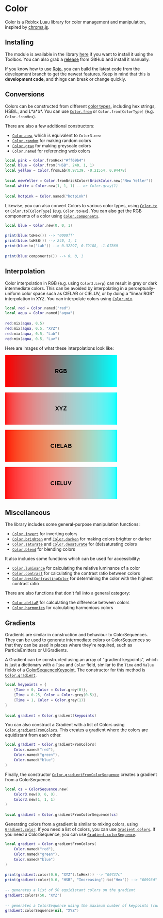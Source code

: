 # Color

Color is a Roblox Luau library for color management and manipulation, inspired by [chroma.js](https://vis4.net/chromajs/).

## Installing

The module is available in the library [here](https://roblox.com/library/7933448750) if you want to install it using the Toolbox. You can also grab a [release](https://github.com/Blupo/Color/releases) from GitHub and install it manually.

If you know how to use [Rojo](https://rojo.space), you can build the latest code from the development branch to get the newest features. Keep in mind that this is **development code**, and things can break or change quickly.

## Conversions

Colors can be constructed from different [color types](api/color/#color-types), including hex strings, HSB/L, and L\*a\*b\*. You can use [`Color.from`](api/color/#colorfrom) or `Color.from[ColorType]` (e.g. `Color.fromHex`).

There are also a few additional constructors:

- [`Color.new`](api/color/#colornew), which is equivalent to `Color3.new`
- [`Color.random`](api/color/#colorrandom) for making random colors
- [`Color.gray`](api/color/#colorgray) for making greyscale colors
- [`Color.named`](api/color/#colornamed) for referencing [web colors](https://www.w3.org/TR/2021/REC-css-color-3-20210805/#svg-color)

```lua
local pink = Color.fromHex("#ff69b4")
local blue = Color.from("HSB", 240, 1, 1)
local yellow = Color.fromLab(0.97139, -0.21554, 0.94478)

local newYeller = Color.fromBrickColor(BrickColor.new("New Yeller"))
local white = Color.new(1, 1, 1) -- or Color.gray(1)

local hotpink = Color.named("hotpink")
```

Likewise, you can also convert Colors to various color types, using [`Color.to`](api/color/#colorto) or `Color.to[ColorType]` (e.g. `Color.toHex`). You can also get the RGB components of a color using [`Color.components`](api/color/#colorcomponents).

```lua
local blue = Color.new(0, 0, 1)

print(blue:toHex()) --> "0000ff"
print(blue:toHSB()) --> 240, 1, 1
print(blue:to("Lab")) --> 0.32297, 0.79188, -1.07860

print(blue:components()) --> 0, 0, 1
```

## Interpolation

Color interpolation in RGB (e.g. using `Color3.Lerp`) can result in grey or dark intermediate colors. This can be avoided by interpolating in a perceptually-uniform color space such as CIELAB or CIELUV, or by doing a "linear RGB" interpolation in XYZ. You can interpolate colors using [`Color.mix`](api/color/#colormix).

```lua
local red = Color.named("red")
local aqua = Color.named("aqua")

red:mix(aqua, 0.5)
red:mix(aqua, 0.5, "XYZ")
red:mix(aqua, 0.5, "Lab")
red:mix(aqua, 0.5, "Luv")
```

Here are images of what these interpolations look like:

![RGB interpolaiton of red and aqua](images/rgb-interpolation.png)

![XYZ interpolaiton of red and aqua](images/xyz-interpolation.png)

![Lab interpolaiton of red and aqua](images/lab-interpolation.png)

![Luv interpolaiton of red and aqua](images/luv-interpolation.png)

## Miscellaneous

The library includes some general-purpose manipulation functions:

- [`Color.invert`](api/color/#colorinvert) for inverting colors
- [`Color.brighten`](api/color/#colorbrighten) and [`Color.darken`](api/color/#colordarken) for making colors brighter or darker
- [`Color.saturate`](api/color/#colorsaturate) and [`Color.desaturate`](api/color/#colordesaturate) for (de)saturating colors
- [`Color.blend`](api/color/#colorblend) for blending colors

It also includes some functions which can be used for accessibility:

- [`Color.luminance`](api/color/#colorluminance) for calculating the relative luminance of a color
- [`Color.contrast`](api/color/#colorcontrast) for calculating the contrast ratio between colors
- [`Color.bestContrastingColor`](api/color/#colorbestcontrastingcolor) for determining the color with the highest contrast ratio

There are also functions that don't fall into a general category:

- [`Color.deltaE`](api/color/#colordeltae) for calculating the difference between colors
- [`Color.harmonies`](api/color/#colorharmonies) for calculating harmonious colors

## Gradients

Gradients are similar in construction and behaviour to ColorSequences. They can be used to generate intermediate colors or ColorSequences so that they can be used in places where they're required, such as ParticleEmitters or UIGradients.

A Gradient can be constructed using an array of "gradient keypoints", which is just a dictionary with a `Time` and `Color` field, similar to the `Time` and `Value` fields of a [ColorSequenceKeypoint](https://developer.roblox.com/api-reference/datatype/ColorSequenceKeypoint). The constructor for this method is [`Color.gradient`](api/gradient/#colorgradient).

```lua
local keypoints = {
    {Time = 0, Color = Color.grey(0)},
    {Time = 0.25, Color = Color.grey(0.5)},
    {Time = 1, Color = Color.grey(1)}
}

local gradient = Color.gradient(keypoints)
```

You can also construct a Gradient with a list of Colors using [`Color.gradientFromColors`](api/gradient/#colorgradientfromcolors). This creates a gradient where the colors are equidistant from each other.

```lua
local gradient = Color.gradientFromColors(
    Color.named("red"),
    Color.named("green"),
    Color.named("blue")
)
```

Finally, the constructor [`Color.gradientFromColorSequence`](api/gradient/#colorgradientfromcolorsequence) creates a gradient from a ColorSequence.

```lua
local cs = ColorSequence.new(
    Color3.new(0, 0, 0),
    Color3.new(1, 1, 1)
)

local gradient = Color.gradientFromColorSequence(cs)
```

Generating colors from a gradient is similar to mixing colors, using [`Gradient.color`](api/gradient/#gradientcolor). If you need a list of colors, you can use [`Gradient.colors`](api/gradient/#gradientcolors). If you need a ColorSequence, you can use [`Gradient.colorSequence`](api/gradient/#gradientcolorsequence).

```lua
local gradient = Color.gradientFromColors(
    Color.named("red"),
    Color.named("green"),
    Color.named("blue")
)

print(gradient:color(0.6, "XYZ"):toHex()) --> "00737c"
print(gradient:color(0.6, "HSB", "Increasing"):to("Hex")) --> "00993d"

-- generates a list of 50 equidistant colors on the gradient
gradient:colors(50, "XYZ")

-- generates a ColorSequence using the maximum number of keypoints (currently 20)
gradient:colorSequence(nil, "XYZ")
```